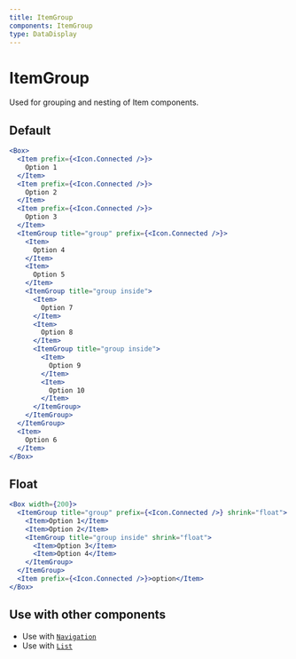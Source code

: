 ```yaml
---
title: ItemGroup
components: ItemGroup
type: DataDisplay
---
```


# ItemGroup

<p class="description">Used for grouping and nesting of Item components.</p>

## Default

```jsx
<Box>
  <Item prefix={<Icon.Connected />}>
    Option 1
  </Item>
  <Item prefix={<Icon.Connected />}>
    Option 2
  </Item>
  <Item prefix={<Icon.Connected />}>
    Option 3
  </Item>
  <ItemGroup title="group" prefix={<Icon.Connected />}>
    <Item>
      Option 4
    </Item>
    <Item>
      Option 5
    </Item>
    <ItemGroup title="group inside">
      <Item>
        Option 7
      </Item>
      <Item>
        Option 8
      </Item>
      <ItemGroup title="group inside">
        <Item>
          Option 9
        </Item>
        <Item>
          Option 10
        </Item>
      </ItemGroup>
    </ItemGroup>
  </ItemGroup>
  <Item>
    Option 6
  </Item>
</Box>
```

## Float

```jsx
<Box width={200}>
  <ItemGroup title="group" prefix={<Icon.Connected />} shrink="float">
    <Item>Option 1</Item>
    <Item>Option 2</Item>
    <ItemGroup title="group inside" shrink="float">
      <Item>Option 3</Item>
      <Item>Option 4</Item>
    </ItemGroup>
  </ItemGroup>
  <Item prefix={<Icon.Connected />}>option</Item>
</Box>
```

## Use with other components

- Use with [`Navigation`](/components/navigation#itemgroup)
- Use with [`List`](/components/list#nested-list)
